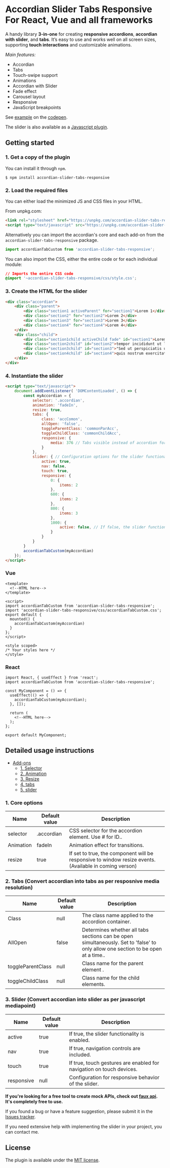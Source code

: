 # Accordian Slider Tabs Responsive For React, Vue and all frameworks #


A handy library __3-in-one__ for creating __responsive accordions__, __accordian with slider__, and __tabs__. It’s easy to use and works well on all screen sizes, supporting __touch interactions__ and customizable animations.

*Main features:* 

* Accordian
* Tabs
* Touch-swipe support
* Animations
* Accordian with Slider
* Fade effect
* Carousel layout
* Responsive
* JavaScript breakpoints

See [example](https://codepen.io/vaibhav-FED/pen/abEjjZG) on the [codepen](https://codepen.io/vaibhav-FED/pen/abEjjZG).

The slider is also available as a [Javascript plugin](https://codepen.io/vaibhav-FED/pen/abEjjZG).

## Getting started ##

### 1. Get a copy of the plugin ###

You can install it through `npm`.

```
$ npm install accordian-slider-tabs-responsive
```

### 2. Load the required files ###

You can either load the minimized JS and CSS files in your HTML.

From unpkg.com:

```html
<link rel="stylesheet" href="https://unpkg.com/accordian-slider-tabs-responsive/css/style.css"/>
<script type="text/javascript" src="https://unpkg.com/accordian-slider-tabs-responsive/src/accordianTabCustom.js"></script>
```

Alternatively you can import the accordian's core and each add-on from the `accordian-slider-tabs-responsive` package.

```js
import accordianTabCustom from 'accordian-slider-tabs-responsive';
```

You can also import the CSS, either the entire code or for each individual module:

```css
// Imports the entire CSS code
@import '~accordian-slider-tabs-responsive/css/style.css';
```


### 3. Create the HTML for the slider ###

```html
<div class="accordian">
    <div class="parent">
        <div class="section1 activeParent" for="section1">Lorem 1</div>
        <div class="section2" for="section2">Lorem 2</div>
        <div class="section3" for="section3">Lorem 3</div>
        <div class="section4" for="section4">Lorem 4</div>
    </div>
    <div class="child">
        <div class="section1child activeChild fade" id="section1">Lorem ipsum dolor sit amet, consectetur adipiscing elit, sed do eiusmod</div>
        <div class="section2child" id="section2">tempor incididunt ut labore et dolore magna aliqua</div>
        <div class="section3child" id="section3">"Sed ut perspiciatis unde omnis iste natus error sit voluptatem accusantium doloremque</div>
        <div class="section4child" id="section4">quis nostrum exercitationem ullam corporis suscipit laboriosam, nisi ut aliquid ex ea commodi consequatur</div>
    </div>
</div>
```

### 4. Instantiate the slider ###

```html
<script type="text/javascript">
	document.addEventListener( 'DOMContentLoaded', () => {
		const myAccordian = {
            selector: '.accordian',
            animation: 'fadeIn',
            resize: true,
            tabs: {
                class: 'accComon',
                allOpen: 'false',
                toggleParentClass: 'commonParAcc',
                toggleChildClass: 'commonChildAcc',
                responsive: {
                    media: 376 // Tabs visible instead of accordion for screen widths less than or equal to this value
                }
            },
            slider: { // Configuration options for the slider functionality within the accordian
                active: true,
                nav: false,
                touch: true,
                responsive: {
                    0: {
                        items: 2
                    },
                    600: {
                        items: 2
                    },
                    800: {
                        items: 3
                    },
                    1000: {
                        active: false, // If false, the slider functionality is disabled for screen widths above 1000px.
                    }
                }
            }
        }
        accordianTabCustom(myAccordian)
	});
</script>
```

### Vue ###

```Vue
<template>
  <!--HTML here-->
</template>

<script>
import accordianTabCustom from 'accordian-slider-tabs-responsive';
import 'accordian-slider-tabs-responsive/css/accordianTabCustom.css';
export default {
  mounted() {
    accordianTabCustom(myAccordian)
  }
};
</script>

<style scoped>
/* Your styles here */
</style>

```

### React ###

```React
import React, { useEffect } from 'react';
import accordianTabCustom from 'accordian-slider-tabs-responsive';

const MyComponent = () => {
  useEffect(() => {
    accordianTabCustom(myAccordian);
  }, []);

  return (
    <!--HTML here-->
  );
};

export default MyComponent;

```



## Detailed usage instructions ##


* [Add-ons](#add-ons)
	* [1. Selector](#selector)
	* [2. Animation](#animation)
	* [3. Resize](#resize)
	* [4. tabs](#tabs)
	* [5. slider](#slider)

### 1. Core options ###

Name | Default value | Description
---|---|---
<span id="selector">selector</span> | .accordian | CSS selector for the accordion element. Use # for ID..
<span id="animation">Animation</span> | fadeIn | Animation effect for transitions.
<span id="resize">resize</span> | true | If set to true, the component will be responsive to window resize events. (Available in coming verson) 


### 2. Tabs (Convert accordian into tabs as per resposnive media resolution) ###

Name | Default value | Description
---|---|---
<span id="tabs">Class</span> | null | The class name applied to the accordion container.
<span>AllOpen</span> | false | Determines whether all tabs sections can be open simultaneously. Set to 'false' to only allow one section to be open at a time..
<span>toggleParentClass</span> | null |  Class name for the parent element .
<span>toggleChildClass</span> | null | Class name for the child elements.

### 3. Slider (Convert accordian into slider as per javascript mediapoint) ###

Name | Default value | Description
---|---|---
<span id="slider">active</span> | true |  If true, the slider functionality is enabled.
<span>nav</span> | true |  If true, navigation controls are included.
<span>touch</span> | true |  If true, touch gestures are enabled for navigation on touch devices.
<span>responsive</span> | null | Configuration for responsive behavior of the slider.


__If you're looking for a free tool to create mock APIs, check out [faux api](https://faux-api.com/). It's completely free to use.__


If you found a bug or have a feature suggestion, please submit it in the [Issues tracker](https://github.com/vaibhavER/accordian-slider-tabs-responsive/issues).


If you need extensive help with implementing the slider in your project, you can contact me.

## License ##

The plugin is available under the <a href="https://opensource.org/licenses/MIT">MIT license</a>.